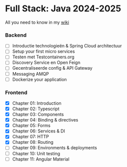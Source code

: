 # Full Stack: Java 2024-2025
All you need to know in my [wiki](https://github.com/pxlit-projects/3tiwfullstack-labs-Su-zenGeurtsPXL/wiki)

### Backend
- [ ]  Introductie technologieën & Spring Cloud architectuur
- [ ]  Setup your first micro services
- [ ]  Testen met Testcontainers.org
- [ ]  Discovery Service en Open Feign
- [ ]  Gecentraliseerde config & API Gateway
- [ ]  Messaging AMQP
- [ ]  Dockerize your application

### Frontend
- [x] Chapter 01: Introduction
- [x] Chapter 02: Typescript
- [x] Chapter 03: Components
- [x] Chapter 04: Binding & directives
- [x] Chapter 05: Forms
- [x] Chapter 06: Services & DI
- [x] Chapter 07: HTTP
- [x] Chapter 08: Routing
- [ ] Chapter 09: Environments & deployments
- [ ] Chapter 10: Unit testing
- [ ] Chapter 11: Angular Material
